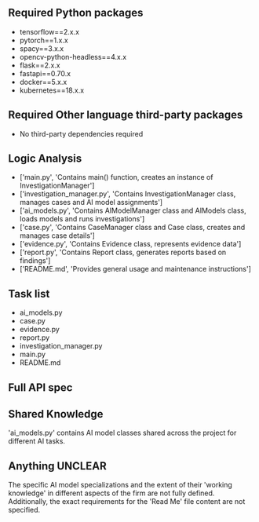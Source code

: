 ## Required Python packages

- tensorflow==2.x.x
- pytorch==1.x.x
- spacy==3.x.x
- opencv-python-headless==4.x.x
- flask==2.x.x
- fastapi==0.70.x
- docker==5.x.x
- kubernetes==18.x.x

## Required Other language third-party packages

- No third-party dependencies required

## Logic Analysis

- ['main.py', 'Contains main() function, creates an instance of InvestigationManager']
- ['investigation_manager.py', 'Contains InvestigationManager class, manages cases and AI model assignments']
- ['ai_models.py', 'Contains AIModelManager class and AIModels class, loads models and runs investigations']
- ['case.py', 'Contains CaseManager class and Case class, creates and manages case details']
- ['evidence.py', 'Contains Evidence class, represents evidence data']
- ['report.py', 'Contains Report class, generates reports based on findings']
- ['README.md', 'Provides general usage and maintenance instructions']

## Task list

- ai_models.py
- case.py
- evidence.py
- report.py
- investigation_manager.py
- main.py
- README.md

## Full API spec



## Shared Knowledge

'ai_models.py' contains AI model classes shared across the project for different AI tasks.

## Anything UNCLEAR

The specific AI model specializations and the extent of their 'working knowledge' in different aspects of the firm are not fully defined. Additionally, the exact requirements for the 'Read Me' file content are not specified.

